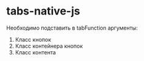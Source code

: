 # tabs-native-js

Необходимо подставить в tabFunction аргументы:

1. Класс кнопок
2. Класс контейнера кнопок
3. Класс контента

